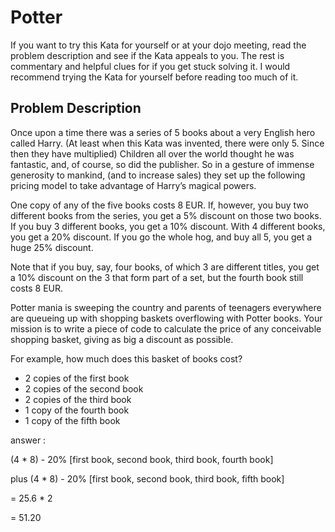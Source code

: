 # Potter

If you want to try this Kata for yourself or at your dojo meeting, read the problem description and see if the Kata appeals to you. The rest is commentary and helpful clues for if you get stuck solving it. I would recommend trying the Kata for yourself before reading too much of it.

## Problem Description
Once upon a time there was a series of 5 books about a very English hero called Harry. (At least when this Kata was invented, there were only 5. Since then they have multiplied) Children all over the world thought he was fantastic, and, of course, so did the publisher. So in a gesture of immense generosity to mankind, (and to increase sales) they set up the following pricing model to take advantage of Harry’s magical powers.

One copy of any of the five books costs 8 EUR. If, however, you buy two different books from the series, you get a 5% discount on those two books. If you buy 3 different books, you get a 10% discount. With 4 different books, you get a 20% discount. If you go the whole hog, and buy all 5, you get a huge 25% discount.

Note that if you buy, say, four books, of which 3 are different titles, you get a 10% discount on the 3 that form part of a set, but the fourth book still costs 8 EUR.

Potter mania is sweeping the country and parents of teenagers everywhere are queueing up with shopping baskets overflowing with Potter books. Your mission is to write a piece of code to calculate the price of any conceivable shopping basket, giving as big a discount as possible.

For example, how much does this basket of books cost?

* 2 copies of the first book
* 2 copies of the second book
* 2 copies of the third book
* 1 copy of the fourth book
* 1 copy of the fifth book

answer :

(4 * 8) - 20% [first book, second book, third book, fourth book]

plus (4 * 8) - 20% [first book, second book, third book, fifth book]

  = 25.6 * 2

  = 51.20
